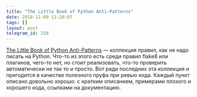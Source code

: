 ```yaml
---
title: "The Little Book of Python Anti-Patterns"
date: 2018-11-09 11:20:07
tags: []
layout: post
telegram_id: 258
---
```


[The Little Book of Python Anti-Patterns](https://docs.quantifiedcode.com/python-anti-patterns/index.html) — коллекция правил, как не надо писать на Python. Что-то из этого есть среди правил flake8 или плагинов, чего-то нет, но стоит реализовать, что-то проверить автоматически не так то и просто. Вот ради последних эта коллекция и пригодится в качестве полезного пруфа при ревью кода. Каждый пункт описано довольно хорошо: с кратким описанием, примерами плохого и хорошего кода, ссылками на документацию.
